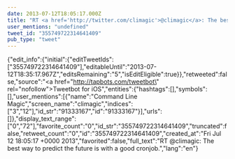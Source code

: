 ```yaml
---
date: 2013-07-12T18:05:17.000Z
title: "RT <a href='http://twitter.com/climagic'>@climagic</a>: The best way to predict the future is with a good cronjob.″"
user_mentions: "undefined"
tweet_id: "355749722314641409"
pub_type: "tweet"
---
```

{"edit_info":{"initial":{"editTweetIds":["355749722314641409"],"editableUntil":"2013-07-12T18:35:17.967Z","editsRemaining":"5","isEditEligible":true}},"retweeted":false,"source":"<a href=\"http://tapbots.com/tweetbot\" rel=\"nofollow\">Tweetbot for iOS</a>","entities":{"hashtags":[],"symbols":[],"user_mentions":[{"name":"Command Line Magic","screen_name":"climagic","indices":["3","12"],"id_str":"91333167","id":"91333167"}],"urls":[]},"display_text_range":["0","72"],"favorite_count":"0","id_str":"355749722314641409","truncated":false,"retweet_count":"0","id":"355749722314641409","created_at":"Fri Jul 12 18:05:17 +0000 2013","favorited":false,"full_text":"RT @climagic: The best way to predict the future is with a good cronjob.","lang":"en"}
